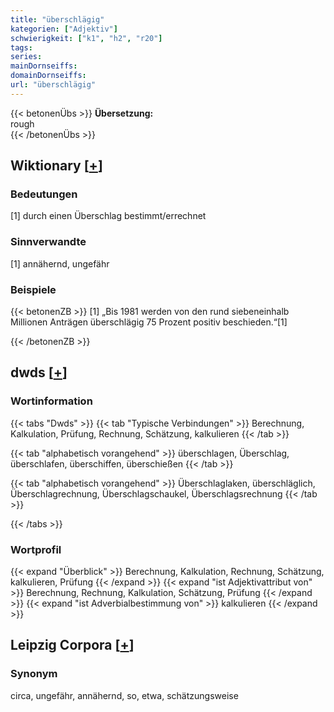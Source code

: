 ```yaml
---
title: "überschlägig"
kategorien: ["Adjektiv"]
schwierigkeit: ["k1", "h2", "r20"]
tags:
series:
mainDornseiffs:
domainDornseiffs:
url: "überschlägig"
---
```


{{< betonenÜbs >}}
**Übersetzung:**  
rough  
{{< /betonenÜbs >}}

## Wiktionary [[+](https://de.wiktionary.org/wiki/überschlägig)]

### Bedeutungen
[1] durch einen Überschlag bestimmt/errechnet  

### Sinnverwandte
[1] annähernd, ungefähr  

### Beispiele
{{< betonenZB >}}
[1] „Bis 1981 werden von den rund siebeneinhalb Millionen Anträgen überschlägig 75 Prozent positiv beschieden.“[1]  

{{< /betonenZB >}}


## dwds [[+](https://www.dwds.de/wb/überschlägig)]

### Wortinformation
{{< tabs "Dwds" >}}
{{< tab "Typische Verbindungen" >}}
Berechnung, Kalkulation, Prüfung, Rechnung, Schätzung, kalkulieren
{{< /tab >}}

{{< tab "alphabetisch vorangehend" >}}
überschlagen, Überschlag, überschlafen, überschiffen, überschießen
{{< /tab >}}

{{< tab "alphabetisch vorangehend" >}}
Überschlaglaken, überschläglich, Überschlagrechnung, Überschlagschaukel, Überschlagsrechnung
{{< /tab >}}

{{< /tabs >}}

### Wortprofil
{{< expand "Überblick" >}} Berechnung, Kalkulation, Rechnung, Schätzung, kalkulieren, Prüfung {{< /expand >}}
{{< expand "ist Adjektivattribut von" >}} Berechnung, Rechnung, Kalkulation, Schätzung, Prüfung {{< /expand >}}
{{< expand "ist Adverbialbestimmung von" >}} kalkulieren {{< /expand >}}

## Leipzig Corpora [[+](https://corpora.uni-leipzig.de/en/res?word=überschlägig&corpusId=deu_newscrawl-public_2018)]


### Synonym
circa, ungefähr, annähernd, so, etwa, schätzungsweise


